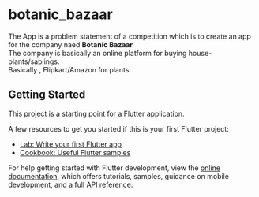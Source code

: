 # botanic_bazaar

The App is a problem statement of a competition which is to create an app for the company naed **Botanic Bazaar**<br>
The company is basically an online platform for buying house-plants/saplings.<br>
Basically , Flipkart/Amazon for plants.

## Getting Started

This project is a starting point for a Flutter application.

A few resources to get you started if this is your first Flutter project:

- [Lab: Write your first Flutter app](https://docs.flutter.dev/get-started/codelab)
- [Cookbook: Useful Flutter samples](https://docs.flutter.dev/cookbook)

For help getting started with Flutter development, view the
[online documentation](https://docs.flutter.dev/), which offers tutorials,
samples, guidance on mobile development, and a full API reference.
